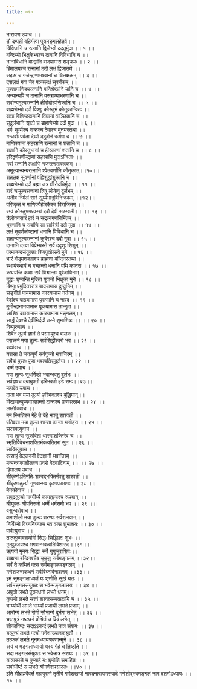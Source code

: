 ```yaml
---
title: ०१०

---
```

नारायण उवाच ।।  
तौ दम्पती बहिर्गत्वा पुत्रमङ्गलहेतवे।।  
विविधानि च रत्नानि द्विजेभ्यो ददतुर्मुदा ।। १ ।।  
बन्दिभ्यो भिक्षुकेभ्यश्च दानानि विविधानि च ।।  
नानाविधानि वाद्यानि वादयामास शङ्करः ।। २ ।।  
हिमालयश्च रत्नानां ददौ लक्षं द्विजातये ।।  
सहस्रं च गजेन्द्राणामश्वानां च त्रिलक्षकम् ।। ३ ।।  
दशलक्षं गवां चैव पञ्चलक्षं सुवर्णकम् ।।  
मुक्तामाणिक्यरत्नानि मणिश्रेष्ठानि यानि च ।। ४ ।।  
अन्यान्यपि च दानानि वस्त्राण्याभरणानि च ।।  
सर्वाण्यमूल्यरत्नानि क्षीरोदोत्पत्तिकानि च ।। ५ ।।  
ब्राह्मणेभ्यो ददौ विष्णुः कौस्तुभं कौतुकान्वितः ।।  
ब्रह्मा विशिष्टदानानि विप्राणां वाञ्छितानि च ।।  
सुदुर्लभानि सृष्टौ च ब्राह्मणेभ्यो ददौ मुदा ।। ६ ।।  
धर्मः सूर्य्यश्च शक्रश्च देवाश्च मुनयस्तथा ।।  
गन्धर्वाः पर्वता देव्यो ददुर्दानं क्रमेण च ।। ७ ।।  
माणिक्यानां सहस्राणि रत्नानां च शतानि च ।।  
शतानि कौस्तुभानां च हीरकाणां शतानि च ।। ८ ।।  
हरिद्वर्णमणीन्द्राणां सहस्राणि मुदाऽन्विताः ।।  
गवां रत्नानि लक्षाणि गजरत्नसहस्रकम् ।।  
अमूल्यान्यन्यरत्नानि श्वेतवर्णानि कौतुकात्।।१०।।  
शतलक्षं सुवर्णानां वह्निशुद्धांशुकानि च ।।  
ब्राह्मणेभ्यो ददौ ब्रह्मा तत्र क्षीरोदधिर्मुदा ।। ११ ।।  
हारं चामूल्यरत्नानां त्रिषु लोकेषु दुर्लभम् ।।  
अतीव निर्मलं सारं सूर्य्यभानुविनिन्दकम् ।।१२।।  
परिष्कृतं च माणिक्यैर्हीरकैश्च विराजितम् ।।  
रम्यं कौस्तुभमध्यस्थं ददौ देवी सरस्वती।। ।। १३ ।।  
त्रैलोक्यसारं हारं च सद्रत्नगणनिर्मितम् ।।  
भूषणानि च सर्वाणि सा सावित्री ददौ मुदा ।। १४ ।।  
लक्षं सुवर्णलोष्टानां धनानि विविधानि च ।।  
शतान्यमूल्यरत्नानां कुबेरश्च ददौ मुदा ।। १५ ।।  
दानानि दत्त्वा विप्रेभ्यस्ते सर्वे ददृशुः शिशुम् ।।  
परमानन्दसंयुक्ताः शिवपुत्रोत्सवे मुने ।। १६ ।।  
भारं वोढुमशक्ताश्च ब्राह्मणा बन्दिनस्तथा ।।  
स्थायंस्थायं च गच्छन्तो धनानि पथि कातराः ।। १७ ।।  
कथयन्ति कथाः सर्वे विश्रान्ताः पूर्वदायिनाम् ।।  
बुद्धाः शृण्वन्ति मुदिता युवानो भिक्षुका मुने ।। १८ ।।  
विष्णुः प्रमुदितस्तत्र वादयामास दुन्दुभिम् ।।  
सङ्गीतं पाययामास कारयामास नर्तनम् ।।  
वेदांश्च पाठयामास पुराणानि च नारद ।। १९ ।।  
मुनीन्द्रानानयामास पूजयामास तान्मुदा ।।  
आशिषं दापयामास कारयामास मङ्गलम्।।  
सार्द्धं देवश्चै देवीभिर्ददौ तस्मै शुभाशिषः ।। ।। २० ।।  
विष्णुरुवाच ।।  
शिवेन तुल्यं ज्ञानं ते परमायुश्च बालक ।।  
पराक्रमे मया तुल्यः सर्वसिद्धीश्वरो भव ।। २१ ।।  
ब्रह्मोवाच ।।  
यशसा ते जगत्पूर्णं सर्वपूज्यो भवाचिरम् ।।  
सर्वेषां पुरतः पूजा भवत्वतिसुदुर्लभा ।। २२ ।।  
धर्म्म उवाच ।।  
मया तुल्यः सुधर्मिष्ठो भवान्भवतु दुर्लभः ।।  
सर्वज्ञश्च दयायुक्तो हरिभक्तो हरेः समः।।२३।।  
महादेव उवाच ।।  
दाता भव मया तुल्यो हरिभक्तश्च बुद्धिमान्।।  
विद्यावान्पुण्यवाञ्छान्तो दान्तश्च प्राणवल्लभ ।। २४ ।।  
लक्ष्मीरुवाच ।।  
मम स्थितिश्च गेहे ते देहे भवतु शाश्वती ।।  
पतिव्रता मया तुल्या शान्ता कान्ता मनोहरा ।। २५ ।।  
सरस्वत्युवाच ।।  
मया तुल्या सुकविता धारणाशक्तिरेव च ।।  
स्मृतिर्विवेचनाशक्तिर्भवत्वतितरां सुत ।। २६ ।।  
सावित्र्युवाच ।।  
वत्साहं वेदजननी वेदज्ञानी भवाचिरम् ।।  
मन्मन्त्रजपशीलश्च प्रवरो वेदवादिनाम् ।। ।। २७ ।।  
हिमालय उवाच ।।  
श्रीकृष्णेऽतिमतिः शश्वद्भक्तिर्भवतु शाश्वती ।।  
श्रीकृष्णतुल्यो गुणवान्भव कृष्णपरायणः ।। २८ ।।  
मेनकोवाच ।।  
समुद्रतुल्यो गाम्भीर्य्ये कामतुल्यश्च रूपवान् ।।  
श्रीयुक्तः श्रीपतिसमो धर्म्मे धर्मसमो भव ।। २९ ।।  
वसुन्धरोवाच ।।  
क्षमाशीलो मया तुल्यः शरण्यः सर्वरत्नवान् ।।  
निर्विघ्नो विघ्ननिघ्नश्च भव वत्स शुभाश्रयः ।। ३० ।।  
पार्वत्युवाच ।।  
ताततुल्यमहायोगी सिद्धः सिद्धिप्रदः शुभः ।।  
मृत्युञ्जयश्च भगवान्भवत्वतिविशारदः।।३१।।  
ऋषयो मुनयः सिद्धाः सर्वे युयुजुराशिषः।।  
ब्राह्मणा बन्दिनश्चैव युयुजुः सर्वमङ्गलम् ।।३२।।  
सर्वं ते कथितं वत्स सर्वमङ्गलमङ्गलम् ।।  
गणेशजन्मकथनं सर्वविघ्नविनाशनम् ।।३३।।  
इमं सुमङ्गलाध्यक्षं यः शृणोति सुखं यतः ।।  
सर्वमङ्गलसंयुक्तः स भवेन्मङ्गलालयः ।। ३४ ।।  
अपुत्रो लभते पुत्रमधनो लभते धनम्।।  
कृपणो लभते सत्त्वं शश्वत्सम्पत्प्रदायि च ।। ३५ ।।  
भार्य्यार्थी लभते भार्य्यां प्रजार्थी लभते प्रजाम् ।।  
आरोग्यं लभते रोगी सौभाग्ये दुर्भगा लभेत् ।। ३६ ।।  
भ्रष्टपुत्रं नष्टधनं प्रोषितं च प्रियं लभेत् ।।  
शोकाविष्टः सदाऽऽनन्दं लभते नात्र संशयः ।। ३७ ।।  
यत्पुण्यं लभते मर्त्यो गणेशाख्यानकश्रुतौ ।।  
तत्फलं लभते नूनमध्यायश्रवणान्मुने ।। ३८ ।।  
अयं च मङ्गलाध्यायो यस्य गेहं च तिष्ठति ।।  
सदा मङ्गलसंयुक्तः स भवेन्नात्र संशयः ।। ३९ ।।  
यात्राकाले च पुण्याहे यः शृणोति समाहितः ।।  
सर्वाभीष्टं स लभते श्रीगणेशप्रसादतः ।।४० ।।  
इति श्रीब्रह्मवैवर्त्ते महापुराणे तृतीये गणेशखण्डे नारदनारायणसंवादे गणेशोद्भवमङ्गलं नाम दशमोऽध्यायः ।। १० ।।